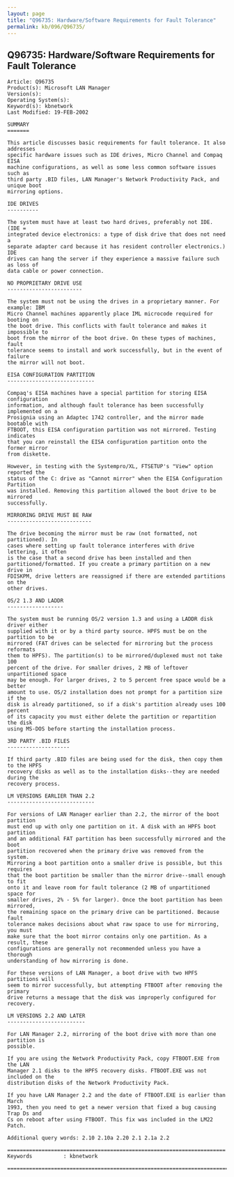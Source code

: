 ```yaml
---
layout: page
title: "Q96735: Hardware/Software Requirements for Fault Tolerance"
permalink: kb/096/Q96735/
---
```


## Q96735: Hardware/Software Requirements for Fault Tolerance

	Article: Q96735
	Product(s): Microsoft LAN Manager
	Version(s): 
	Operating System(s): 
	Keyword(s): kbnetwork
	Last Modified: 19-FEB-2002
	
	SUMMARY
	=======
	
	This article discusses basic requirements for fault tolerance. It also addresses
	specific hardware issues such as IDE drives, Micro Channel and Compaq EISA
	machine configurations, as well as some less common software issues such as
	third party .BID files, LAN Manager's Network Productivity Pack, and unique boot
	mirroring options.
	
	IDE DRIVES
	----------
	
	The system must have at least two hard drives, preferably not IDE. (IDE =
	integrated device electronics: a type of disk drive that does not need a
	separate adapter card because it has resident controller electronics.) IDE
	drives can hang the server if they experience a massive failure such as loss of
	data cable or power connection.
	
	NO PROPRIETARY DRIVE USE
	------------------------
	
	The system must not be using the drives in a proprietary manner. For example: IBM
	Micro Channel machines apparently place IML microcode required for booting on
	the boot drive. This conflicts with fault tolerance and makes it impossible to
	boot from the mirror of the boot drive. On these types of machines, fault
	tolerance seems to install and work successfully, but in the event of failure
	the mirror will not boot.
	
	EISA CONFIGURATION PARTITION
	----------------------------
	
	Compaq's EISA machines have a special partition for storing EISA configuration
	information, and although fault tolerance has been successfully implemented on a
	Prosignia using an Adaptec 1742 controller, and the mirror made bootable with
	FTBOOT, this EISA configuration partition was not mirrored. Testing indicates
	that you can reinstall the EISA configuration partition onto the former mirror
	from diskette.
	
	However, in testing with the Systempro/XL, FTSETUP's "View" option reported the
	status of the C: drive as "Cannot mirror" when the EISA Configuration Partition
	was installed. Removing this partition allowed the boot drive to be mirrored
	successfully.
	
	MIRRORING DRIVE MUST BE RAW
	---------------------------
	
	The drive becoming the mirror must be raw (not formatted, not partitioned). In
	cases where setting up fault tolerance interferes with drive lettering, it often
	is the case that a second drive has been installed and then
	partitioned/formatted. If you create a primary partition on a new drive in
	FDISKPM, drive letters are reassigned if there are extended partitions on the
	other drives.
	
	OS/2 1.3 AND LADDR
	------------------
	
	The system must be running OS/2 version 1.3 and using a LADDR disk driver either
	supplied with it or by a third party source. HPFS must be on the partition to be
	mirrored (FAT drives can be selected for mirroring but the process reformats
	them to HPFS). The partition(s) to be mirrored/duplexed must not take 100
	percent of the drive. For smaller drives, 2 MB of leftover unpartitioned space
	may be enough. For larger drives, 2 to 5 percent free space would be a better
	amount to use. OS/2 installation does not prompt for a partition size if the
	disk is already partitioned, so if a disk's partition already uses 100 percent
	of its capacity you must either delete the partition or repartition the disk
	using MS-DOS before starting the installation process.
	
	3RD PARTY .BID FILES
	--------------------
	
	If third party .BID files are being used for the disk, then copy them to the HPFS
	recovery disks as well as to the installation disks--they are needed during the
	recovery process.
	
	LM VERSIONS EARLIER THAN 2.2
	----------------------------
	
	For versions of LAN Manager earlier than 2.2, the mirror of the boot partition
	must end up with only one partition on it. A disk with an HPFS boot partition
	and an additional FAT partition has been successfully mirrored and the boot
	partition recovered when the primary drive was removed from the system.
	Mirroring a boot partition onto a smaller drive is possible, but this requires
	that the boot partition be smaller than the mirror drive--small enough to fit
	onto it and leave room for fault tolerance (2 MB of unpartitioned space for
	smaller drives, 2% - 5% for larger). Once the boot partition has been mirrored,
	the remaining space on the primary drive can be partitioned. Because fault
	tolerance makes decisions about what raw space to use for mirroring, you must
	make sure that the boot mirror contains only one partition. As a result, these
	configurations are generally not recommended unless you have a thorough
	understanding of how mirroring is done.
	
	For these versions of LAN Manager, a boot drive with two HPFS partitions will
	seem to mirror successfully, but attempting FTBOOT after removing the primary
	drive returns a message that the disk was improperly configured for recovery.
	
	LM VERSIONS 2.2 AND LATER
	-------------------------
	
	For LAN Manager 2.2, mirroring of the boot drive with more than one partition is
	possible.
	
	If you are using the Network Productivity Pack, copy FTBOOT.EXE from the LAN
	Manager 2.1 disks to the HPFS recovery disks. FTBOOT.EXE was not included on the
	distribution disks of the Network Productivity Pack.
	
	If you have LAN Manager 2.2 and the date of FTBOOT.EXE is earlier than March
	1993, then you need to get a newer version that fixed a bug causing Trap Ds and
	Cs on reboot after using FTBOOT. This fix was included in the LM22 Patch.
	
	Additional query words: 2.10 2.10a 2.20 2.1 2.1a 2.2
	
	======================================================================
	Keywords          : kbnetwork 
	
	=============================================================================
	
